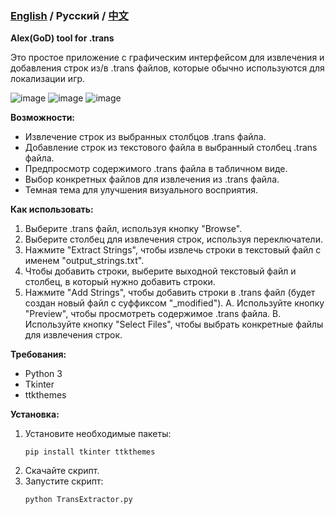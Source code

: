 ### [English](README.md) / Русский / [中文](README_ZH.md)

**Alex(GoD) tool for .trans**

Это простое приложение с графическим интерфейсом для извлечения и добавления строк из/в .trans файлов, которые обычно используются для локализации игр.

![image](https://github.com/user-attachments/assets/19307c0f-eb01-4acf-9a19-0187676bad35) ![image](https://github.com/user-attachments/assets/a0c52db5-e283-4bcb-a3fd-21087fb0d6c0)
![image](https://github.com/user-attachments/assets/bdeb6b7e-a67f-462d-826d-e8356ff56e21)

**Возможности:**

* Извлечение строк из выбранных столбцов .trans файла.
* Добавление строк из текстового файла в выбранный столбец .trans файла.
* Предпросмотр содержимого .trans файла в табличном виде.
* Выбор конкретных файлов для извлечения из .trans файла.
* Темная тема для улучшения визуального восприятия.

**Как использовать:**

1. Выберите .trans файл, используя кнопку "Browse".
2. Выберите столбец для извлечения строк, используя переключатели.
3. Нажмите "Extract Strings", чтобы извлечь строки в текстовый файл с именем "output_strings.txt".
4. Чтобы добавить строки, выберите выходной текстовый файл и столбец, в который нужно добавить строки.
5. Нажмите "Add Strings", чтобы добавить строки в .trans файл (будет создан новый файл с суффиксом "_modified").
A. Используйте кнопку "Preview", чтобы просмотреть содержимое .trans файла.
B. Используйте кнопку "Select Files", чтобы выбрать конкретные файлы для извлечения строк.

**Требования:**

* Python 3
* Tkinter
* ttkthemes

**Установка:**

1. Установите необходимые пакеты:
   ```
   pip install tkinter ttkthemes
   ```
2. Скачайте скрипт.
3. Запустите скрипт:
   ```
   python TransExtractor.py
   ```
